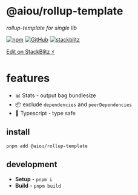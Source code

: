 # @aiou/rollup-template
*rollup-template for single lib*

[![npm](https://img.shields.io/npm/v/@aiou/rollup-template)](https://github.com/spring-catponents/actions-template) [![GitHub](https://img.shields.io/npm/l/@aiou/rollup-template)](https://github.com/spring-catponents/actions-template) [![stackblitz](https://img.shields.io/badge/%E2%9A%A1%EF%B8%8Fstackblitz-online-blue)](https://stackblitz.com/github/spring-catponents/actions-template)

[Edit on StackBlitz ⚡️](https://stackblitz.com/github/spring-catponents/actions-template)

# features

- 📊 Stats - output bag bundlesize
- 📦 exclude `dependencies` and `peerDependencies`
- 💪 Typescript - type safe

## install

```console
pnpm add @aiou/rollup-template
```

## development

- **Setup** - `pnpm i`
- **Build** - `pnpm build`


